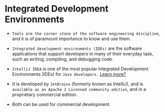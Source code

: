 # Integrated Development Environments

- `Tools are the corner stone of the software engineering discipline`, and it is of paramount importance to know and use them.

- `Integrated development environments (IDEs)` are the software applications that support developers in many of their everyday task, such as writing, compiling, and debugging code.

- `IntelliJ IDEA` is one of the most popular Integrated Development Environments (IDEs) for `Java developers.` [Learn more?](https://www.jetbrains.com/idea/resources/)

- It is developed by `JetBrains` (formerly known as IntelliJ), and is `available as an Apache 2 Licensed community edition`, and in a proprietary commercial edition.

- Both can be used for commercial development.
